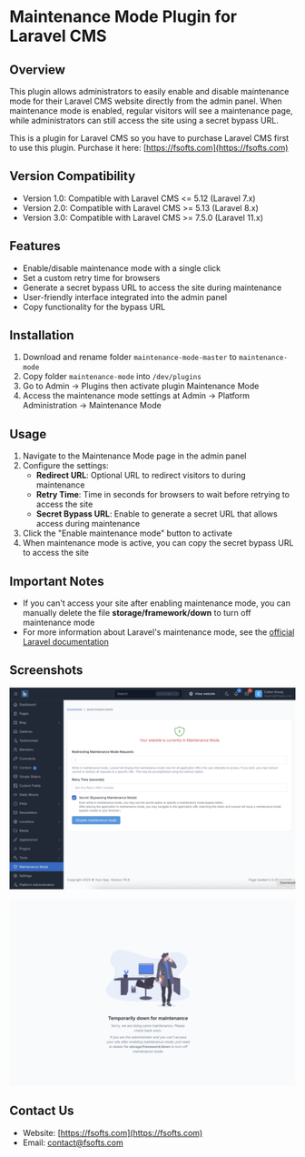 # Maintenance Mode Plugin for Laravel CMS

## Overview
This plugin allows administrators to easily enable and disable maintenance mode for their Laravel CMS website directly from the admin panel. When maintenance mode is enabled, regular visitors will see a maintenance page, while administrators can still access the site using a secret bypass URL.

This is a plugin for Laravel CMS so you have to purchase Laravel CMS first to use this plugin.
Purchase it here: [https://fsofts.com](https://fsofts.com)

## Version Compatibility

- Version 1.0: Compatible with Laravel CMS <= 5.12 (Laravel 7.x)
- Version 2.0: Compatible with Laravel CMS >= 5.13 (Laravel 8.x)
- Version 3.0: Compatible with Laravel CMS >= 7.5.0 (Laravel 11.x)

## Features

- Enable/disable maintenance mode with a single click
- Set a custom retry time for browsers
- Generate a secret bypass URL to access the site during maintenance
- User-friendly interface integrated into the admin panel
- Copy functionality for the bypass URL

## Installation
1. Download and rename folder `maintenance-mode-master` to `maintenance-mode`
2. Copy folder `maintenance-mode` into `/dev/plugins`
3. Go to Admin -> Plugins then activate plugin Maintenance Mode
4. Access the maintenance mode settings at Admin -> Platform Administration -> Maintenance Mode

## Usage

1. Navigate to the Maintenance Mode page in the admin panel
2. Configure the settings:
   - **Redirect URL**: Optional URL to redirect visitors to during maintenance
   - **Retry Time**: Time in seconds for browsers to wait before retrying to access the site
   - **Secret Bypass URL**: Enable to generate a secret URL that allows access during maintenance
3. Click the "Enable maintenance mode" button to activate
4. When maintenance mode is active, you can copy the secret bypass URL to access the site

## Important Notes
- If you can't access your site after enabling maintenance mode, you can manually delete the file **storage/framework/down** to turn off maintenance mode
- For more information about Laravel's maintenance mode, see the [official Laravel documentation](https://laravel.com/docs/10.x/configuration#maintenance-mode)

## Screenshots

![Screenshot](./art/1.png)

![Screenshot](./art/2.png)

## Contact Us
- Website: [https://fsofts.com](https://fsofts.com)
- Email: [contact@fsofts.com](mailto:contact@fsofts.com)
